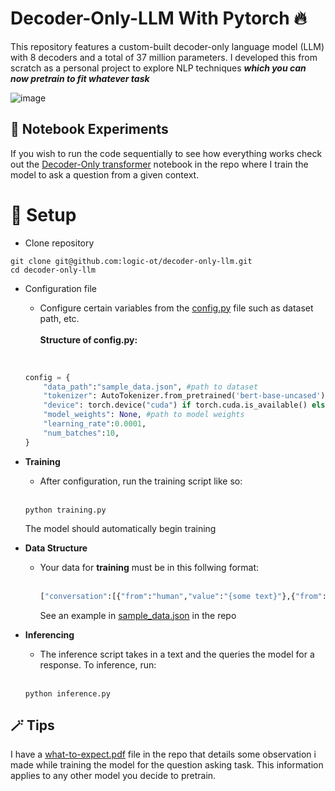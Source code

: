 # Decoder-Only-LLM With Pytorch 🔥

This repository features a custom-built decoder-only language model (LLM) with 8 decoders and a total of 37 million parameters. I developed this from scratch as a personal project to explore NLP techniques ***which you can now pretrain to fit whatever task***

![image](https://substackcdn.com/image/fetch/f_auto,q_auto:good,fl_progressive:steep/https%3A%2F%2Fsubstack-post-media.s3.amazonaws.com%2Fpublic%2Fimages%2Ff6133c18-bfaf-4578-8c5a-e5ac7809f65b_1632x784.png)

## 📖 Notebook Experiments
If you wish to run the code sequentially to see how everything works check out the [Decoder-Only transformer](https://github.com/logic-OT/Decoder-Only-LLM/blob/main/Decoder-only%20transformer.ipynb) notebook in the repo where I train the model to ask a question from a given context.

# 🔧 Setup
- Clone repository
```
git clone git@github.com:logic-ot/decoder-only-llm.git
cd decoder-only-llm
```
- Configuration file
  - Configure certain variables from the [config.py]() file such as dataset path, etc. <br><br>
  **Structure of config.py:**<br><br>

  ```python
  
  config = {
      "data_path":"sample_data.json", #path to dataset
      "tokenizer": AutoTokenizer.from_pretrained('bert-base-uncased'),
      "device": torch.device("cuda") if torch.cuda.is_available() else torch.device("cpu"),
      "model_weights": None, #path to model weights
      "learning_rate":0.0001,
      "num_batches":10,
  }

- **Training**
  - After configuration, run the training script like so: <br><br>
  ```
  python training.py
  ```
  The model should automatically begin training

- **Data Structure**
  - Your data for **training** must be in this follwing format:<br><br>
    ```python
    ["conversation":[{"from":"human","value":"{some text}"},{"from":"gpt","value":"{some text}"}]
    ```
    See an example in [sample_data.json](https://github.com/logic-OT/Decoder-Only-LLM/blob/main/sample_data.json) in the repo
    
- **Inferencing**
  - The inference script takes in a text and the queries the model for a response. To inference, run:<br><br>
  
  ```
  python inference.py
  ```
## 🪄 Tips
I have a [what-to-expect.pdf](https://github.com/logic-OT/Decoder-Only-LLM/blob/main/what-to-expect.pdf)  file in the repo that details some observation i made while training the model for the question asking task. This information applies to any other model you decide to pretrain.

